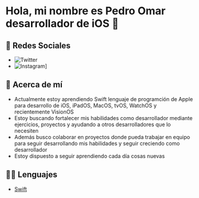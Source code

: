 # Hola, mi nombre es Pedro Omar desarrollador de iOS 👋

## 🔂 Redes Sociales
- ![[Twitter](https:www.x.com/pedroomar25)](https://th.bing.com/th/id/OIP._Nlqv4LX_KauLZI5Oe56lgAAAA?rs=1&pid=ImgDetMain) 
- ![[Instagram](https://www.instagram.com/pedroomar_98)](https://th.bing.com/th/id/R.5e04fd779e7607a47d0bad14976caa90?rik=NOYRBO47lz9w3w&pid=ImgRaw&r=0)]

## 👤 Acerca de mí
- Actualmente estoy aprendiendo Swift lenguaje de programción de Apple para desarrollo de iOS, iPadOS, MacOS, tvOS, WatchOS y recientemente VisionOS
- Estoy buscando fortalecer mis habilidades como desarrollador mediante ejercicios, proyectos y ayudando a otros desarrolladores que lo necesiten
- Además busco colaborar en proyectos donde pueda trabajar en equipo para seguir desarrollando mis habilidades y seguir creciendo como desarrollador
- Estoy dispuesto a seguir aprendiendo cada día cosas nuevas

## 👨‍💻 Lenguajes
- [Swift](https://wwww.swift.org)


